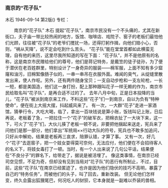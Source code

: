 ### 南京的“花子队”
木石
1946-09-14
第2版()
专栏：

　　南京的“花子队”
    木石
    提起“花子队”，南京市民没有一个不头痛的，尤其在新街口，夫子庙一带比较热闹的地方，饭馆、咖啡店、戏院子、窑子的老板们最怕他们光顾，往往被“花子队”的老爷们搅扰一场，还得打躬作揖，向他们赔小心，否则，“祸从天降”，说不定会吃到什么苦头。
    “花子队”能在堂堂首都如此横蛮无理，自有他的来历，这里尽我所知道的写在下面：
    “花子队”，并不是他原有的名称，这是南京市民赠给他们的尊号，他们是蒋记特务，是戴笠的徒子徒孙，为了便于潜伏在老百姓群里，特别设计了一身奇异的服装——棉军服，上面不知有多少窟窿和油污，旧棉絮像肠子似的，一串一串吊在衣服外面。难闻的臭气，从绽缝里散发出来，使人作呕。另外，还有两件随身宝贝；一支自动步枪和一支左轮枪，一长一短，都是美国造，他们这一身打扮，配上那种跟叫花子一样无赖的作为，南京市民给取名叫“花子队”，是再合适不过的了。
    去年八月中旬，正是日本投降的当儿，“花子队”被派到南京来工作，不料这些“花子”们一到南京，自以为负有“特种使命”，便在街上大摇大摆，抖起威风来了。
    有一次，一大群“花子”走进一家酒馆，猜拳行令，大吃大喝，临了，拿出一百块钱说是算小账，饭钱叫记上账，日后再说，老板着了急，一把拉住一个“花子”的破军衣，把棉衣扯了一大块下来，这一下，可火了“花子”们，大伙儿揍了老板一顿不说，非要把他捆起来送走，宪兵来了问他们是那一部分，他们拿出“军统局××行动大队的符号，宪兵也不敢多加追问，只好从中解劝，结果是老板再三哀求，陪罪认错，才算了事。
    又有一次，好几个“花子”去逛窑子，把一个妓女耍得莫可奈何，无法应付，他们便在不会招待客人的名义下，将妓女毒打了一顿。当时，有一个人出来说了几句公平话，结果便在“不良分子”的罪名下，给带走了，据说是被活埋了。
    像这类事情，在南京已经司空见惯，不足为奇，但却没有见到当局对“花子队”的恶行有所制止，不过，目前，这些“花子队”在南京已经匿迹了，也许是因为他们隐伏的技巧不高明，暴露了自己的“特务任务”，而被他们的头子，叫了回去，重新改装。
    但无论他们怎样变，终久会露出狐狸尾巴，何况吃人的豺狈，它本身就是一副难以乔装的兽相。

